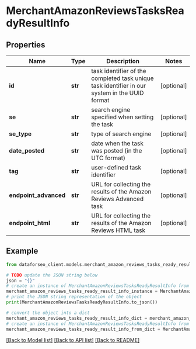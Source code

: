 # MerchantAmazonReviewsTasksReadyResultInfo


## Properties

Name | Type | Description | Notes
------------ | ------------- | ------------- | -------------
**id** | **str** | task identifier of the completed task unique task identifier in our system in the UUID format | [optional] 
**se** | **str** | search engine specified when setting the task | [optional] 
**se_type** | **str** | type of search engine | [optional] 
**date_posted** | **str** | date when the task was posted (in the UTC format) | [optional] 
**tag** | **str** | user-defined task identifier | [optional] 
**endpoint_advanced** | **str** | URL for collecting the results of the Amazon Reviews Advanced task | [optional] 
**endpoint_html** | **str** | URL for collecting the results of the Amazon Reviews HTML task | [optional] 

## Example

```python
from dataforseo_client.models.merchant_amazon_reviews_tasks_ready_result_info import MerchantAmazonReviewsTasksReadyResultInfo

# TODO update the JSON string below
json = "{}"
# create an instance of MerchantAmazonReviewsTasksReadyResultInfo from a JSON string
merchant_amazon_reviews_tasks_ready_result_info_instance = MerchantAmazonReviewsTasksReadyResultInfo.from_json(json)
# print the JSON string representation of the object
print(MerchantAmazonReviewsTasksReadyResultInfo.to_json())

# convert the object into a dict
merchant_amazon_reviews_tasks_ready_result_info_dict = merchant_amazon_reviews_tasks_ready_result_info_instance.to_dict()
# create an instance of MerchantAmazonReviewsTasksReadyResultInfo from a dict
merchant_amazon_reviews_tasks_ready_result_info_from_dict = MerchantAmazonReviewsTasksReadyResultInfo.from_dict(merchant_amazon_reviews_tasks_ready_result_info_dict)
```
[[Back to Model list]](../README.md#documentation-for-models) [[Back to API list]](../README.md#documentation-for-api-endpoints) [[Back to README]](../README.md)


